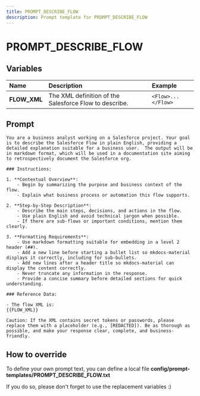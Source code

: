 ```yaml
---
title: PROMPT_DESCRIBE_FLOW
description: Prompt template for PROMPT_DESCRIBE_FLOW
---
```


# PROMPT_DESCRIBE_FLOW

## Variables
| Name | Description | Example |
| :------|:-------------|:---------|
| **FLOW_XML** | The XML definition of the Salesforce Flow to describe. | `<Flow>...</Flow>` |

## Prompt

```
You are a business analyst working on a Salesforce project. Your goal is to describe the Salesforce Flow in plain English, providing a detailed explanation suitable for a business user.  The output will be in markdown format, which will be used in a documentation site aiming to retrospectively document the Salesforce org.

### Instructions:

1. **Contextual Overview**:
    - Begin by summarizing the purpose and business context of the flow.
    - Explain what business process or automation this flow supports.

2. **Step-by-Step Description**:
    - Describe the main steps, decisions, and actions in the flow.
    - Use plain English and avoid technical jargon when possible.
    - If there are sub-flows or important conditions, mention them clearly.

3. **Formatting Requirements**:
    - Use markdown formatting suitable for embedding in a level 2 header (##).
    - Add a new line before starting a bullet list so mkdocs-material displays it correctly, including for sub-bullets.
    - Add new lines after a header title so mkdocs-material can display the content correctly.
    - Never truncate any information in the response.
    - Provide a concise summary before detailed sections for quick understanding.

### Reference Data:

- The flow XML is:
{{FLOW_XML}}

Caution: If the XML contains secret tokens or passwords, please replace them with a placeholder (e.g., [REDACTED]). Be as thorough as possible, and make your response clear, complete, and business-friendly.

```

## How to override

To define your own prompt text, you can define a local file **config/prompt-templates/PROMPT_DESCRIBE_FLOW.txt**

If you do so, please don't forget to use the replacement variables :)
